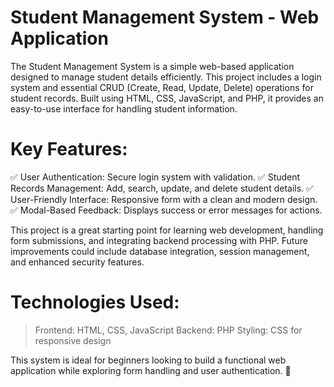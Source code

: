 # Student Management System - Web Application
The Student Management System is a simple web-based application designed to manage student details efficiently. This project includes a login system and essential CRUD (Create, Read, Update, Delete) operations for student records. Built using HTML, CSS, JavaScript, and PHP, it provides an easy-to-use interface for handling student information.

# Key Features:
✅ User Authentication: Secure login system with validation.
✅ Student Records Management: Add, search, update, and delete student details.
✅ User-Friendly Interface: Responsive form with a clean and modern design.
✅ Modal-Based Feedback: Displays success or error messages for actions.

This project is a great starting point for learning web development, handling form submissions, and integrating backend processing with PHP. Future improvements could include database integration, session management, and enhanced security features.
# Technologies Used:

>Frontend: HTML, CSS, JavaScript
Backend: PHP
Styling: CSS for responsive design

This system is ideal for beginners looking to build a functional web application while exploring form handling and user authentication. 🚀
 
